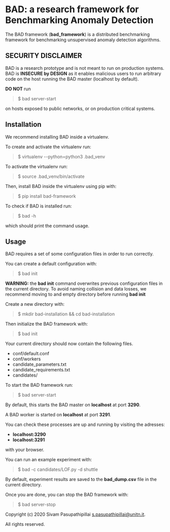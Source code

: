 # BAD: a research framework for Benchmarking Anomaly Detection
The BAD framework (**bad_framework**) is a distributed benchmarking framework for benchmarking unsupervised anomaly detection algorithms.

## SECURITY DISCLAIMER
BAD is a research prototype and is not meant to run on production systems. BAD is **INSECURE by DESIGN** as it enables malicious users to run arbitrary code on the host running the BAD master (localhost by default).

**DO NOT** run 
> $ bad server-start

on hosts exposed to public networks, or on production critical systems.

## Installation
We recommend installing BAD inside a virtualenv.

To create and activate the virtualenv run:
> $ virtualenv --python=python3 .bad_venv

To activate the virtualenv run:
> $ source .bad_venv/bin/activate

Then, install BAD inside the virtualenv using pip with:
> $ pip install bad-framework

To check if BAD is installed run:
> $ bad -h

which should print the command usage.

## Usage
BAD requires a set of some configuration files in order to run correctly.

You can create a default configuration with:
> $ bad init

**WARNING:** the **bad init** command overwrites previous configuration files in the current directory.
 To avoid naming collision and data losses, we recommend moving to and empty directory before running **bad init**

Create a new directory with:
> $ mkdir bad-installation && cd bad-installation

Then initialize the BAD framework with:
> $ bad init

Your current directory should now contain the following files.
- conf/default.conf
- conf/workers
- candidate_parameters.txt
- candidate_requirements.txt
- candidates/ 

To start the BAD framework run:
> $ bad server-start

By default, this starts the BAD master on **localhost** at port **3290**.

A BAD worker is started on **localhost** at port **3291**.

You can check these processes are up and running by visiting the adresses:
- **localhost:3290**
- **localhost:3291**

with your browser.

You can run an example experiment with:
> $ bad -c candidates/LOF.py -d shuttle

By default, experiment results are saved to the **bad_dump.csv** file in the current directory.

Once you are done, you can stop the BAD framework with:
> $ bad server-stop

Copyright (c) 2020 Sivam Pasupathipillai <s.pasupathipillai@unitn.it>.

All rights reserved.
